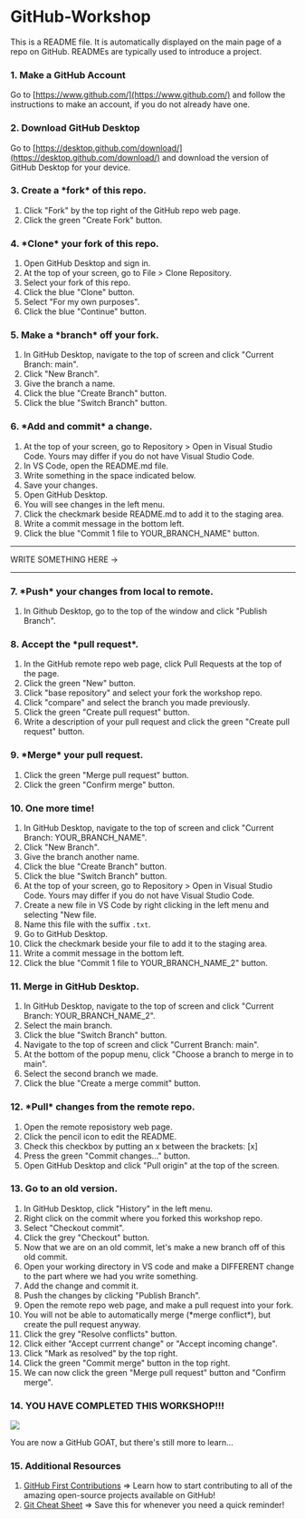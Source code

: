 # GitHub-Workshop

This is a README file. It is automatically displayed on the main page of a repo on GitHub. READMEs are typically used to introduce a project. <br>

### 1. Make a GitHub Account
Go to [https://www.github.com/](https://www.github.com/) and follow the instructions to make an account, if you do not already have one. 

### 2. Download GitHub Desktop
Go to [https://desktop.github.com/download/](https://desktop.github.com/download/) and download the version of GitHub Desktop for your device. 

### 3. Create a \*fork\* of this repo.
1. Click "Fork" by the top right of the GitHub repo web page.
2. Click the green "Create Fork" button. 

### 4. \*Clone\* your fork of this repo. 
1. Open GitHub Desktop and sign in. 
2. At the top of your screen, go to File > Clone Repository.
3. Select your fork of this repo.
4. Click the blue "Clone" button.
5. Select "For my own purposes".
6. Click the blue "Continue" button.

### 5. Make a \*branch\* off your fork. 
1. In GitHub Desktop, navigate to the top of screen and click "Current Branch: main".
2. Click "New Branch".
3. Give the branch a name.
4. Click the blue "Create Branch" button.
5. Click the blue "Switch Branch" button.

###  6. \*Add and commit\* a change. 
1. At the top of your screen, go to Repository > Open in Visual Studio Code. Yours may differ if you do not have Visual Studio Code.
2. In VS Code, open the README.md file.
3. Write something in the space indicated below.
4. Save your changes.
5. Open GitHub Desktop.
6. You will see changes in the left menu.
7. Click the checkmark beside README.md to add it to the staging area.
8. Write a commit message in the bottom left.
9. Click the blue "Commit 1 file to YOUR_BRANCH_NAME" button. 

<hr>
WRITE SOMETHING HERE -> 
<hr>

### 7. \*Push\* your changes from local to remote. 
1. In Github Desktop, go to the top of the window and click "Publish Branch".

### 8. Accept the \*pull request\*. 
1. In the GitHub remote repo web page, click Pull Requests at the top of the page.
2. Click the green "New" button.
3. Click "base repository" and select your fork the workshop repo.
4. Click "compare" and select the branch you made previously.
5. Click the green "Create pull request" button.
6. Write a description of your pull request and click the green "Create pull request" button.

### 9. \*Merge\* your pull request.
1. Click the green "Merge pull request" button.
2. Click the green "Confirm merge" button.

### 10. One more time!
1. In GitHub Desktop, navigate to the top of screen and click "Current Branch: YOUR_BRANCH_NAME".
2. Click "New Branch".
3. Give the branch another name.
4. Click the blue "Create Branch" button.
5. Click the blue "Switch Branch" button.
6. At the top of your screen, go to Repository > Open in Visual Studio Code. Yours may differ if you do not have Visual Studio Code.
7. Create a new file in VS Code by right clicking in the left menu and selecting "New file.
8. Name this file with the suffix `.txt`.
9. Go to GitHub Desktop.
10. Click the checkmark beside your file to add it to the staging area.
11. Write a commit message in the bottom left.
12. Click the blue "Commit 1 file to YOUR_BRANCH_NAME_2" button.

### 11. Merge in GitHub Desktop.
1. In GitHub Desktop, navigate to the top of screen and click "Current Branch: YOUR_BRANCH_NAME_2".
2. Select the main branch.
3. Click the blue "Switch Branch" button.
4. Navigate to the top of screen and click "Current Branch: main".
5. At the bottom of the popup menu, click "Choose a branch to merge in to main".
6. Select the second branch we made.
7. Click the blue "Create a merge commit" button.

### 12. \*Pull\* changes from the remote repo.
1. Open the remote reposistory web page.
2. Click the pencil icon to edit the README.
3. Check this checkbox by putting an x between the brackets: [x] 
4. Press the green "Commit changes..." button.
5. Open GitHub Desktop and click "Pull origin" at the top of the screen.

### 13. Go to an old version. 
1. In GitHub Desktop, click "History" in the left menu.
2. Right click on the commit where you forked this workshop repo.
3. Select "Checkout commit".
4. Click the grey "Checkout" button.
5. Now that we are on an old commit, let's make a new branch off of this old commit.
6. Open your working directory in VS code and make a DIFFERENT change to the part where we had you write something.
7. Add the change and commit it.
8. Push the changes by clicking "Publish Branch".
9. Open the remote repo web page, and make a pull request into your fork.
10. You will not be able to automatically merge (\*merge conflict\*), but create the pull request anyway.
11. Click the grey "Resolve conflicts" button.
12. Click either "Accept currrent change" or "Accept incoming change".
13. Click "Mark as resolved" by the top right.
14. Click the green "Commit merge" button in the top right.
15. We can now click the green "Merge pull request" button and "Confirm merge".

### 14. YOU HAVE COMPLETED THIS WORKSHOP!!!

![](https://c.tenor.com/nwLYtqRSX68AAAAC/tenor.gif)

You are now a GitHub GOAT, but there's still more to learn...

### 15. Additional Resources
1. [GitHub First Contributions](https://github.com/firstcontributions/first-contributions) => Learn how to start contributing to all of the amazing open-source projects available on GitHub!
2. [Git Cheat Sheet](https://education.github.com/git-cheat-sheet-education.pdf) => Save this for whenever you need a quick reminder!










